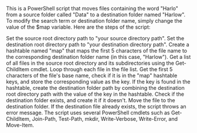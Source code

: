 This is a PowerShell script that moves files containing the word "Harlo" from a source folder called "Data" to a destination folder named "Harlow". To modify the search term or destination folder name, simply change the value of the $map variable. Here are the steps of the script:

Set the source root directory path to "your source directory path".
Set the destination root directory path to "your destination directory path".
Create a hashtable named "map" that maps the first 5 characters of the file name to the corresponding destination folder name (in this case, "Harlow").
Get a list of all files in the source root directory and its subdirectories using the Get-ChildItem cmdlet.
Loop through each file in the file list.
Get the first 5 characters of the file's base name, check if it is in the "map" hashtable keys, and store the corresponding value as the key.
If the key is found in the hashtable, create the destination folder path by combining the destination root directory path with the value of the key in the hashtable.
Check if the destination folder exists, and create it if it doesn't.
Move the file to the destination folder. If the destination file already exists, the script throws an error message.
The script uses several PowerShell cmdlets such as Get-ChildItem, Join-Path, Test-Path, mkdir, Write-Verbose, Write-Error, and Move-Item.
